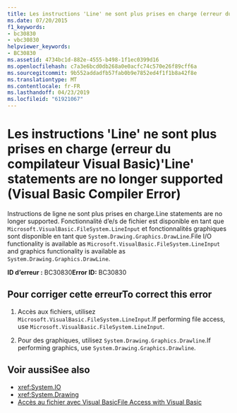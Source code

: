 ```yaml
---
title: Les instructions 'Line' ne sont plus prises en charge (erreur du compilateur Visual Basic)
ms.date: 07/20/2015
f1_keywords:
- bc30830
- vbc30830
helpviewer_keywords:
- BC30830
ms.assetid: 4734bc1d-882e-4555-b498-1f1ec0399d16
ms.openlocfilehash: c7a3e6bcd0db268a0e0acfc74c570e26f89cff6a
ms.sourcegitcommit: 9b552addadfb57fab0b9e7852ed4f1f1b8a42f8e
ms.translationtype: MT
ms.contentlocale: fr-FR
ms.lasthandoff: 04/23/2019
ms.locfileid: "61921067"
---
```

# <a name="line-statements-are-no-longer-supported-visual-basic-compiler-error"></a><span data-ttu-id="56d27-102">Les instructions 'Line' ne sont plus prises en charge (erreur du compilateur Visual Basic)</span><span class="sxs-lookup"><span data-stu-id="56d27-102">'Line' statements are no longer supported (Visual Basic Compiler Error)</span></span>
<span data-ttu-id="56d27-103">Instructions de ligne ne sont plus prises en charge.</span><span class="sxs-lookup"><span data-stu-id="56d27-103">Line statements are no longer supported.</span></span> <span data-ttu-id="56d27-104">Fonctionnalité d’e/s de fichier est disponible en tant que `Microsoft.VisualBasic.FileSystem.LineInput` et fonctionnalités graphiques sont disponible en tant que `System.Drawing.Graphics.DrawLine`.</span><span class="sxs-lookup"><span data-stu-id="56d27-104">File I/O functionality is available as `Microsoft.VisualBasic.FileSystem.LineInput` and graphics functionality is available as `System.Drawing.Graphics.DrawLine`.</span></span>  
  
 <span data-ttu-id="56d27-105">**ID d’erreur :** BC30830</span><span class="sxs-lookup"><span data-stu-id="56d27-105">**Error ID:** BC30830</span></span>  
  
## <a name="to-correct-this-error"></a><span data-ttu-id="56d27-106">Pour corriger cette erreur</span><span class="sxs-lookup"><span data-stu-id="56d27-106">To correct this error</span></span>  
  
1. <span data-ttu-id="56d27-107">Accès aux fichiers, utilisez `Microsoft.VisualBasic.FileSystem.LineInput`.</span><span class="sxs-lookup"><span data-stu-id="56d27-107">If performing file access, use `Microsoft.VisualBasic.FileSystem.LineInput`.</span></span>  
  
2. <span data-ttu-id="56d27-108">Pour des graphiques, utilisez `System.Drawing.Graphics.Drawline`.</span><span class="sxs-lookup"><span data-stu-id="56d27-108">If performing graphics, use `System.Drawing.Graphics.Drawline`.</span></span>  
  
## <a name="see-also"></a><span data-ttu-id="56d27-109">Voir aussi</span><span class="sxs-lookup"><span data-stu-id="56d27-109">See also</span></span>

- <xref:System.IO>
- <xref:System.Drawing>
- [<span data-ttu-id="56d27-110">Accès au fichier avec Visual Basic</span><span class="sxs-lookup"><span data-stu-id="56d27-110">File Access with Visual Basic</span></span>](../../../visual-basic/developing-apps/programming/drives-directories-files/file-access.md)
